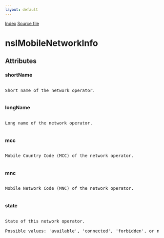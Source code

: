 ```yaml
---
layout: default
---
```

<div id='links'><a href="../index.html">Index</a>
<a href="http://dxr.mozilla.org/mozilla-central/source/dom/mobileconnection/interfaces/nsIMobileNetworkInfo.idl">Source file</a>
</div>

# nsIMobileNetworkInfo #

## Attributes ##

### shortName ###
<pre>  
Short name of the network operator.  
  
</pre>
### longName ###
<pre>  
Long name of the network operator.  
  
</pre>
### mcc ###
<pre>  
Mobile Country Code (MCC) of the network operator.  
  
</pre>
### mnc ###
<pre>  
Mobile Network Code (MNC) of the network operator.  
  
</pre>
### state ###
<pre>  
State of this network operator.  
  
Possible values: 'available', 'connected', 'forbidden', or null (unknown).  
  
</pre>
